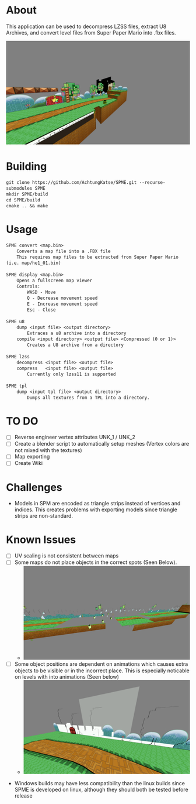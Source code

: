 # About
This application can be used to decompress LZSS files, extract U8 Archives, and convert level files from Super Paper Mario into .fbx files.

![he1_01.bin](https://raw.githubusercontent.com/AchtungKatse/SPME/refs/heads/main/Images/he1_01.png)

# Building
```
git clone https://github.com/AchtungKatse/SPME.git --recurse-submodules SPME
mkdir SPME/build
cd SPME/build
cmake .. && make
```

# Usage

```
SPME convert <map.bin>
    Converts a map file into a .FBX file
    This requires map files to be extracted from Super Paper Mario (i.e. map/he1_01.bin)

SPME display <map.bin>
    Opens a fullscreen map viewer
    Controls:
        WASD - Move
        Q - Decrease movement speed
        E - Increase movement speed
        Esc - Close

SPME u8
    dump <input file> <output directory>
        Extraces a u8 archive into a directory
    compile <input directory> <output file> <Compressed (0 or 1)>
        Creates a U8 archive from a directory

SPME lzss
    decompress <input file> <output file>
    compress   <input file> <output file>
        Currently only lzss11 is supported

SPME tpl 
    dump <input tpl file> <output directory>
        Dumps all textures from a TPL into a directory.
```

# TO DO
- [ ] Reverse engineer vertex attributes UNK_1 / UNK_2
- [ ] Create a blender script to automatically setup meshes (Vertex colors are not mixed with the textures)
- [ ] Map exporting
- [ ] Create Wiki

# Challenges
- Models in SPM are encoded as triangle strips instead of vertices and indices. This creates problems with exporting models since triangle strips are non-standard.

# Known Issues
- [ ] UV scaling is not consistent between maps
- [ ] Some maps do not place objects in the correct spots (Seen Below).
	- ![he1_05 Bad Transforms](https://raw.githubusercontent.com/AchtungKatse/SPME/refs/heads/main/Images/he1_05%20Bad%20Transforms.png)
- [ ] Some object positions are dependent on animations which causes extra objects to be visible or in the incorrect place. This is especially noticable on levels with into animations (Seen below)
  	- ![he1_01 Required Animations](https://raw.githubusercontent.com/AchtungKatse/SPME/refs/heads/main/Images/he1_01%20Required%20Animations.png)
- Windows builds may have less compatibility than the linux builds since SPME is developed on linux, although they should both be tested before release
